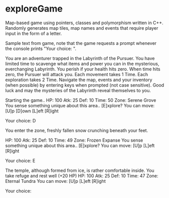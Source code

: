 # exploreGame

Map-based game using pointers, classes and polymorphism written in C++. Randomly generates map tiles, map names and events that require player input in the form of a letter.

Sample text from game, note that the game requests a prompt whenever the console prints "Your choice: ".

You are an adventurer trapped in the Labyrinth of the Pursuer.
You have limited time to scavenge what items and power you can in the mysterious, everchanging Labyrinth.
You perish if your health hits zero. When time hits zero, the Pursuer will attack you. Each movement takes 1 Time. Each exploration takes 2 Time.
Navigate the map, events and your inventory (when possible) by entering keys when prompted (not case sensitive).
Good luck and may the mysteries of the Labyrinth reveal themselves to you.

Starting the game..
HP: 100 Atk: 25 Def: 10 Time: 50 Zone: Serene Grove
You sense something unique about this area.. [E]xplore?
You can move: [U]p [D]own [L]eft [R]ight 

Your choice: D

You enter the zone, freshly fallen snow crunching beneath your feet.

HP: 100 Atk: 25 Def: 10 Time: 49 Zone: Frozen Expanse
You sense something unique about this area.. [E]xplore?
You can move: [U]p [L]eft [R]ight 

Your choice: E

The temple, although formed from ice, is rather comfortable inside. You take refuge and rest well (+20 HP)
HP: 100 Atk: 25 Def: 10 Time: 47 Zone: Eternal Tundra
You can move: [U]p [L]eft [R]ight 

Your choice: 
